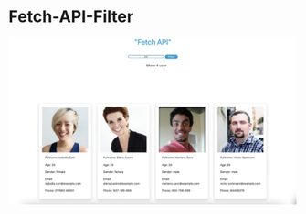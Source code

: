 # Fetch-API-Filter
![Fetch-API-Filter](https://raw.githubusercontent.com/kardelenceltik/Fetch-API-Filter/main/BOOTCAMP_HOMEWORK/img/fetch_api_img.png)
